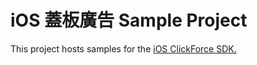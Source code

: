 # iOS 蓋板廣告 Sample Project
This project hosts samples for the [iOS ClickForce SDK.](http://cdn.doublemax.net/sdk/iOS-Interstitial.html)
